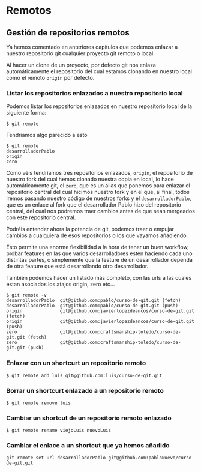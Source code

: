 # Remotos

## Gestión de repositorios remotos

Ya hemos comentado en anteriores capítulos que podemos enlazar a nuestro repositorio git cualquier proyecto git remoto o local.

Al hacer un clone de un proyecto, por defecto git nos enlaza automáticamente el repositorio del cual estamos clonando en nuestro local como el remoto `origin` por defecto.

### Listar los repositorios enlazados a nuestro repositorio local

Podemos listar los repositorios enlazados en nuestro repositorio local de la siguiente forma:

```
$ git remote
```   
Tendríamos algo parecido a esto

```
$ git remote
desarrolladorPablo
origin
zero
```

Como véis tendríamos tres repositorios enlazados, `origin`, el repositorio de nuestro fork del cual hemos clonado nuestra copia en local, lo hace automáticamente git, el `zero`, que es un alias que ponemos para enlazar el repositorio central del cual hicimos nuestro fork y en el que, al final, todos iremos pasando nuestro código de nuestros forks y el `desarrolladorPablo`, que es un enlace al fork que el desarrollador Pablo hizo del repositorio central, del cual nos podremos traer cambios antes de que sean mergeados con este repositorio central.

Podréis entender ahora la potencia de git, podemos traer o empujar cambios a cualquiera de esos repositorios o los que vayamos añadiendo.

Esto permite una enorme flexibilidad a la hora de tener un buen workflow, probar features en las que varios desarrolladores esten haciendo cada uno distintas partes, o simplemente que la feature de un desarrollador dependa de otra feature que está desarrollando otro desarrollador.

También podemos hacer un listado más completo, con las urls a las cuales estan asociados los atajos origin, zero etc...

```
$ git remote -v
desarrolladorPablo	git@github.com:pablo/curso-de-git.git (fetch)
desarrolladorPablo	git@github.com:pablo/curso-de-git.git (push)
origin				git@github.com:javierlopezdeancos/curso-de-git.git (fetch)
origin				git@github.com:javierlopezdeancos/curso-de-git.git (push)
zero				git@github.com:craftsmanship-toledo/curso-de-git.git (fetch)
zero				git@github.com:craftsmanship-toledo/curso-de-git.git (push)
```

### Enlazar con un shortcurt un repositorio remoto

```
$ git remote add luis git@github.com:luis/curso-de-git.git
```

### Borrar un shortcurt enlazado a un repositorio remoto

```
$ git remote remove luis
```

### Cambiar un shortcut de un repositorio remoto enlazado

```
$ git remote rename viejoLuis nuevoLuis
```

### Cambiar el enlace a un shortcut que ya hemos añadido

```
git remote set-url desarrolladorPablo git@github.com:pabloNuevo/curso-de-git.git
```
